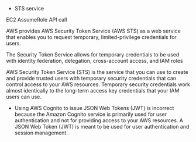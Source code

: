 * STS service

EC2 AssumeRole API call

AWS provides AWS Security Token Service (AWS STS) as a web service that enables you to request temporary, limited-privilege credentials for users.

The Security Token Service allows for temporary credentials to be used with identity federation, delegation, cross-account access, and IAM roles

AWS Security Token Service (STS) is the service that you can use to create and provide trusted users with temporary security credentials that can control access to your AWS resources. Temporary security credentials work almost identically to the long-term access key credentials that your IAM users can use.

* Using AWS Cognito to issue JSON Web Tokens (JWT) is incorrect because the Amazon Cognito service is primarily used for user authentication and not for providing access to your AWS resources. A JSON Web Token (JWT) is meant to be used for user authentication and session management.

